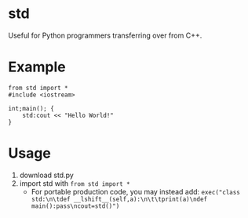 # std
Useful for Python programmers transferring over from C++.

# Example
```
from std import *
#include <iostream>

int;main(); {
    std:cout << "Hello World!"
}
```

# Usage
1. download std.py
2. import std with `from std import *`
    - For portable production code, you may instead add: `exec("class std:\n\tdef __lshift__(self,a):\n\t\tprint(a)\ndef main():pass\ncout=std()")`
